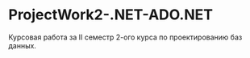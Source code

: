 # ProjectWork2-.NET-ADO.NET
Курсовая работа за II семестр 2-ого курса по проектированию баз данных.
